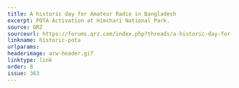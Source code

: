 ```yaml
---
title: A historic day for Amateur Radio in Bangladesh
excerpt: POTA Activation at Himchari National Park.
source: QRZ
sourceurl: https://forums.qrz.com/index.php?threads/a-historic-day-for-amateur-radio-in-bangladesh-pota-activation-at-himchari-national-park.940693/
linkname: historic-pota
urlparams: 
headerimage: arw-header.gif
linktype: link
order: 8
issue: 363
---
```


